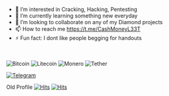 - 👀 I’m interested in Cracking, Hacking, Pentesting
- 🌱 I’m currently learning something new everyday
- 💞️ I’m looking to collaborate on any of my Diamond projects
- 📫 How to reach me https://t.me/CashMoneyL33T
- ⚡ Fun fact: I dont like people begging for handouts

<br>


![Bitcoin](https://img.shields.io/badge/Bitcoin-000?style=for-the-badge&logo=bitcoin&logoColor=white)
![Litecoin](https://img.shields.io/badge/Litecoin-A6A9AA?style=for-the-badge&logo=Litecoin&logoColor=white)
![Monero](https://img.shields.io/badge/monero-FF6600?style=for-the-badge&logo=monero&logoColor=white)
![Tether](https://img.shields.io/badge/tether-168363?style=for-the-badge&logo=tether&logoColor=white)



[![Telegram](https://img.shields.io/badge/Telegram-2CA5E0?style=for-the-badge&logo=telegram&logoColor=white)](https://t.me/CashMoneyL33T)






Old Profile
<a href="https://hits.sh/github.com/OpensourcedPro/"><img alt="Hits" src="https://hits.sh/github.com/OpensourcedPro.svg?view=today-total&label=24%20Hour%20Hits&color=0dfaee&labelColor=1eabfd&logo=opensourcehardware"/></a> <a href="https://hits.sh/github.com/OpensourcedPro/"><img alt="Hits" src="https://hits.sh/github.com/OpensourcedPro.svg?label=All%20Time%20Hits"/></a>

